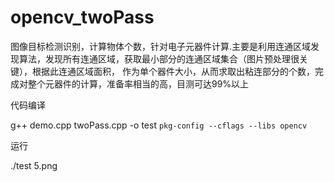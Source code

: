 # opencv_twoPass
图像目标检测识别，计算物体个数，针对电子元器件计算.主要是利用连通区域发现算法，发现所有连通区域，获取最小部分的连通区域集合（图片预处理很关键），根据此连通区域面积， 作为单个器件大小，从而求取出粘连部分的个数，完成对整个元器件的计算，准备率相当的高，目测可达99%以上



代码编译

g++ demo.cpp twoPass.cpp -o test `pkg-config --cflags --libs opencv`

运行

./test 5.png
